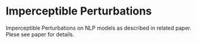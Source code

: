 # Imperceptible Perturbations

Imperceptible Perturbations on NLP models as described in related paper. Plese see paper for details.
